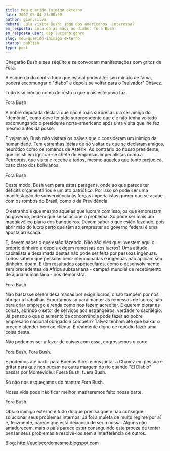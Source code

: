 ```yaml
---
title: Meu querido inimigo externo
date: 2007-03-04 21:00:00
author: gian.silva
debate: Lula visita Bush: jogo dos americanos  interessa?
em_resposta: Lula dá as mãos ao diabo: fora Bush!
em_resposta_user: dep.luciana.genro
slug: meu-querido-inimigo-externo
status: publish 
type: post
---
```


Chegarão Bush e seu séqüito e se convocam manifestações com gritos de Fora.  

A esquerda do contra tudo que está aí poderá ter seu minuto de fama, poderá excomungar o "diabo" e depois se voltar para o "salvador" Chávez.  

Tudo isso inócuo como de resto o que mais este povo faz.  

Fora Bush  

A nobre deputada declara que não é mais surpresa Lula ser amigo do "demônio", como deve ter sido surpreendente que ele não tenha voltado excomungando o presidente norte-americano após uma visita que lhe fez mesmo antes da posse.  

E vejam só, Bush não visitará os países que o consideram um inimigo da humanidade. Tem estranhas idéias de só visitar os que se declaram amigos, neurótico como os romanos de Asterix. Ao contrário do nosso presidente, que insisti em ignorar-se chefe de empresas imperialistas como a Petrobrás, que visita e recebe a todos, mesmo aqueles que tanto prejudica, caso claro dos bolivianos.  

Fora Bush  

Deste modo, Bush vem para estas paragens, onde ao que parece ter déficits orçamentários é um ato patriótico. Por isso só pode ser uma manifestação de subserviência às forças imperialistas querer que se acabe com os rombos do Brasil, como o da Previdência.  

O estranho é que mesmo aqueles que lucram com isso, os que emprestam ao governo, pedem que se solucione o problema. Só pode ser mais um maquiavélico plano dos banqueiros. Devem saber o que estão fazendo, pois abrir mão do lucro certo que têm ao emprestar ao governo federal é uma aposta arriscada.  

É, devem saber o que estão fazendo. Não são eles que investem aqui o próprio dinheiro e depois exigem remessas dos lucros? Uma atitude capitalista e desalmada destas não pode ser feita por pessoas ingênuas. Todos sabem que pessoas bem-intencionadas e ingênuas não aplicam seu dinheiro, doam. E têm resultados espetaculares, como o desenvolvimento sem precedentes da África subsaariana - campeã mundial de recebimento de ajuda humanitária - nos demonstra.  

Fora Bush  

Não bastasse serem desalmadas por exigir lucros, o são também por nos obrigar a trabalhar. Exportamos só para manter as remessas de lucros, não para criar emprego e renda como nos fazem acreditar. E querem piorar as coisas, abrindo o setor de serviços aos estrangeiros; verdadeiro sacrilégio. Já pensou o que o aumento da concorrência pode fazer ao pobre empresário nacional obrigado a competir? Talvez tenham até que baixar o preço e atender bem ao cliente. É realmente digno de repúdio fazer uma coisa desta.  

Não podemos ser a favor de coisas com essa, engrossemos o coro:  

Fora Bush, Fora Bush.  

E podemos até partir para Buenos Aires e nos juntar a Chávez em pessoa e gritar para que nos ouçam na outra margem do rio quando "El Diablo" passar por Montevidéu: Fuera Bush, fuera Bush.  

Só não nos esqueçamos do mantra: Fora Bush.  

Nossa vida pode não ficar melhor, mas teremos feito nossa parte.  

Fora Bush.  

Obs: o inimigo externo é tudo do que precisa quem não consegue solucionar seus problemas internos. Já foi a muleta de muito regime por aí e, felizmente, parece que está deixando de ser a nossa. Alguns não amadurecem, mais o país parece estar conseguindo esta proeza de tentar pensar seus problemas e resolvê-los sem a interferência de outros.  

Blog: http://eudiscordomesmo.blogspot.com
